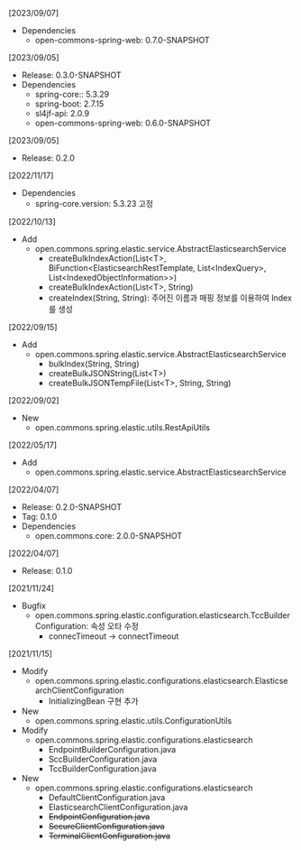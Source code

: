 [2023/09/07]
- Dependencies
  + open-commons-spring-web: 0.7.0-SNAPSHOT
  
[2023/09/05]
- Release: 0.3.0-SNAPSHOT
- Dependencies
  + spring-core:: 5.3.29
  + spring-boot: 2.7.15
  + sl4jf-api: 2.0.9
  + open-commons-spring-web: 0.6.0-SNAPSHOT

[2023/09/05]
- Release: 0.2.0

[2022/11/17]
- Dependencies
	+ spring-core.version: 5.3.23 고정
	
[2022/10/13]
- Add
  + open.commons.spring.elastic.service.AbstractElasticsearchService
    + createBulkIndexAction(List&lt;T&gt;, BiFunction&lt;ElasticsearchRestTemplate, List&lt;IndexQuery&gt;, List&lt;IndexedObjectInformation&gt;&gt;)  
    + createBulkIndexAction(List&lt;T&gt;, String)
    + createIndex(String, String): 주어진 이름과 매핑 정보를 이용하여 Index 를 생성

[2022/09/15]
- Add
  + open.commons.spring.elastic.service.AbstractElasticsearchService
    + bulkIndex(String, String)
    + createBulkJSONString(List&lt;T&gt;)
    + createBulkJSONTempFile(List&lt;T&gt;, String, String)

[2022/09/02]
- New
  + open.commons.spring.elastic.utils.RestApiUtils

[2022/05/17]
- Add
  + open.commons.spring.elastic.service.AbstractElasticsearchService

[2022/04/07]
- Release: 0.2.0-SNAPSHOT
- Tag: 0.1.0
- Dependencies
  + open.commons.core: 2.0.0-SNAPSHOT

[2022/04/07]
- Release: 0.1.0

[2021/11/24]
- Bugfix
  + open.commons.spring.elastic.configuration.elasticsearch.TccBuilderConfiguration: 속성 오타 수정
    + connecTimeout -> connectTimeout

[2021/11/15]
- Modify
  + open.commons.spring.elastic.configurations.elasticsearch.ElasticsearchClientConfiguration
    + InitializingBean 구현 추가
- New
  + open.commons.spring.elastic.utils.ConfigurationUtils
- Modify
  + open.commons.spring.elastic.configurations.elasticsearch
    + EndpointBuilderConfiguration.java
    + SccBuilderConfiguration.java
    + TccBuilderConfiguration.java  
- New
  + open.commons.spring.elastic.configurations.elasticsearch
    + DefaultClientConfiguration.java
    + ElasticsearchClientConfiguration.java
    + <strike>EndpointConfiguration.java</strike>
    + <strike>SecureClientConfiguration.java</strike>
    + <strike>TerminalClientConfiguration.java</strike>

